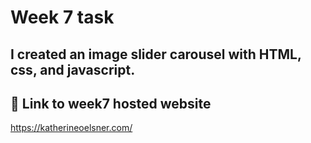 # Week 7 task
## I created an image slider carousel with HTML, css, and javascript.





## 🔗 Link to week7 hosted website
https://katherineoelsner.com/


